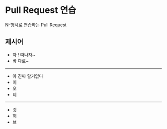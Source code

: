 # Pull Request 연습
N-행시로 연습하는 Pull Request

## 제시어
- 자 ! 떠나자~
- 바 다로~
---
- 아 진짜 할거없다
- 이 
- 오
- 티
---
- 깃
- 허
- 브 




